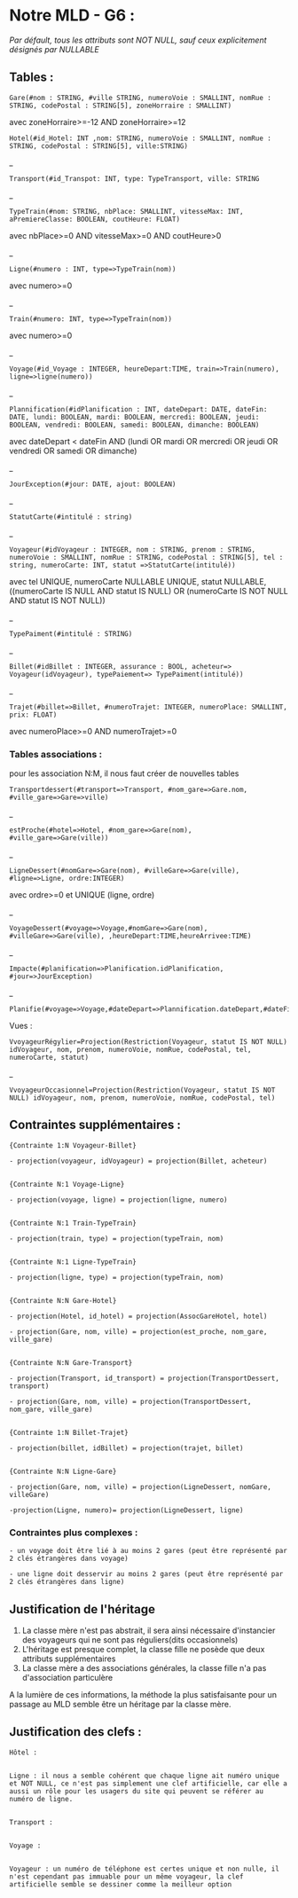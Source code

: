 # Notre MLD - G6 :



_Par défault, tous les attributs sont NOT NULL, sauf ceux explicitement désignés par NULLABLE_

## Tables :

    Gare(#nom : STRING, #ville STRING, numeroVoie : SMALLINT, nomRue : STRING, codePostal : STRING[5], zoneHorraire : SMALLINT) 

avec zoneHorraire>=-12 AND zoneHorraire>=12 

    Hotel(#id_Hotel: INT ,nom: STRING, numeroVoie : SMALLINT, nomRue : STRING, codePostal : STRING[5], ville:STRING)
_

    Transport(#id_Transpot: INT, type: TypeTransport, ville: STRING
_

    TypeTrain(#nom: STRING, nbPlace: SMALLINT, vitesseMax: INT, aPremiereClasse: BOOLEAN, coutHeure: FLOAT)

avec nbPlace>=0 AND vitesseMax>=0 AND coutHeure>0

_

    Ligne(#numero : INT, type=>TypeTrain(nom))

avec numero>=0

_

    Train(#numero: INT, type=>TypeTrain(nom))

avec numero>=0

_

    Voyage(#id_Voyage : INTEGER, heureDepart:TIME, train=>Train(numero), ligne=>ligne(numero))
_

    Plannification(#idPlanification : INT, dateDepart: DATE, dateFin: DATE, lundi: BOOLEAN, mardi: BOOLEAN, mercredi: BOOLEAN, jeudi: BOOLEAN, vendredi: BOOLEAN, samedi: BOOLEAN, dimanche: BOOLEAN)

avec dateDepart < dateFin AND (lundi OR mardi OR mercredi OR jeudi OR vendredi OR samedi OR dimanche)

_

    JourException(#jour: DATE, ajout: BOOLEAN)

_

    StatutCarte(#intitulé : string)
_

    Voyageur(#idVoyageur : INTEGER, nom : STRING, prenom : STRING, numeroVoie : SMALLINT, nomRue : STRING, codePostal : STRING[5], tel : string, numeroCarte: INT, statut =>StatutCarte(intitulé))

avec tel UNIQUE, numeroCarte NULLABLE UNIQUE, statut NULLABLE, ((numeroCarte IS NULL AND statut IS NULL) OR (numeroCarte IS NOT NULL AND statut IS NOT NULL))

_

    TypePaiment(#intitulé : STRING)

_

    Billet(#idBillet : INTEGER, assurance : BOOL, acheteur=> Voyageur(idVoyageur), typePaiement=> TypePaiment(intitulé)) 

_

    Trajet(#billet=>Billet, #numeroTrajet: INTEGER, numeroPlace: SMALLINT, prix: FLOAT)

avec numeroPlace>=0 AND numeroTrajet>=0

### Tables associations : 

pour les association N:M, il nous faut créer de nouvelles tables 

    Transportdessert(#transport=>Transport, #nom_gare=>Gare.nom, #ville_gare=>Gare=>ville)

_

    estProche(#hotel=>Hotel, #nom_gare=>Gare(nom), #ville_gare=>Gare(ville))

_ 

    LigneDessert(#nomGare=>Gare(nom), #villeGare=>Gare(ville), #ligne=>Ligne, ordre:INTEGER)

avec ordre>=0 et UNIQUE (ligne, ordre)

_

    VoyageDessert(#voyage=>Voyage,#nomGare=>Gare(nom), #villeGare=>Gare(ville), ,heureDepart:TIME,heureArrivee:TIME)

_

    Impacte(#planification=>Planification.idPlanification, #jour=>JourException)

_ 

    Planifie(#voyage=>Voyage,#dateDepart=>Plannification.dateDepart,#dateFin=>Plannification.dateFin)


Vues : 

    VvoyageurRégylier=Projection(Restriction(Voyageur, statut IS NOT NULL) idVoyageur, nom, prenom, numeroVoie, nomRue, codePostal, tel, numeroCarte, statut)

_

    VvoyageurOccasionnel=Projection(Restriction(Voyageur, statut IS NOT NULL) idVoyageur, nom, prenom, numeroVoie, nomRue, codePostal, tel)


## Contraintes supplémentaires : 

    {Contrainte 1:N Voyageur-Billet}

    - projection(voyageur, idVoyageur) = projection(Billet, acheteur)


    {Contrainte N:1 Voyage-Ligne}

    - projection(voyage, ligne) = projection(ligne, numero)


    {Contrainte N:1 Train-TypeTrain}

    - projection(train, type) = projection(typeTrain, nom)


    {Contrainte N:1 Ligne-TypeTrain}

    - projection(ligne, type) = projection(typeTrain, nom)


    {Contrainte N:N Gare-Hotel}

    - projection(Hotel, id_hotel) = projection(AssocGareHotel, hotel)

    - projection(Gare, nom, ville) = projection(est_proche, nom_gare, ville_gare)


    {Contrainte N:N Gare-Transport}

    - projection(Transport, id_transport) = projection(TransportDessert, transport)

    - projection(Gare, nom, ville) = projection(TransportDessert, nom_gare, ville_gare)


    {Contrainte 1:N Billet-Trajet}

    - projection(billet, idBillet) = projection(trajet, billet)


    {Contrainte N:N Ligne-Gare}

    - projection(Gare, nom, ville) = projection(LigneDessert, nomGare, villeGare)

    -projection(Ligne, numero)= projection(LigneDessert, ligne)




### Contraintes plus complexes :


    - un voyage doit être lié à au moins 2 gares (peut être représenté par 2 clés étrangères dans voyage)

    - une ligne doit desservir au moins 2 gares (peut être représenté par 2 clés étrangères dans ligne)



## Justification de l'héritage
1. La classe mère n'est pas abstrait, il sera ainsi nécessaire d'instancier des voyageurs qui ne sont pas réguliers(dits occasionnels)
2. L'héritage est presque complet, la classe fille ne posède que deux attributs supplémentaires
3. La classe mère a des associations générales, la classe fille n'a pas d'association particulère

A la lumière de ces informations,  la méthode la plus satisfaisante pour un passage au MLD semble être un héritage par la classe mère. 


## Justification des clefs :

    Hôtel :


    Ligne : il nous a semble cohérent que chaque ligne ait numéro unique et NOT NULL, ce n'est pas simplement une clef artificielle, car elle a aussi un rôle pour les usagers du site qui peuvent se référer au numéro de ligne.


    Transport : 


    Voyage :


    Voyageur : un numéro de téléphone est certes unique et non nulle, il n'est cependant pas immuable pour un même voyageur, la clef artificielle semble se dessiner comme la meilleur option
